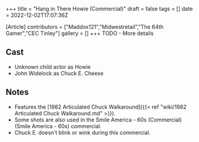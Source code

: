 +++
title = "Hang in There Howie (Commercial)"
draft = false
tags = []
date = 2022-12-02T17:07:36Z

[Article]
contributors = ["Maddox121","Midwestretail","The 64th Gamer","CEC Tinley"]
gallery = []
+++
TODO - More details

## Cast ##

* Unknown child actor as Howie
* John Widelock as Chuck E. Cheese

## Notes ##

* Features the [1982 Articulated Chuck Walkaround]({{< ref "wiki/1982 Articulated Chuck Walkaround.md" >}}).
* Some shots are also used in the Smile America - 60s (Commercial) (Smile America - 60s) commercial.
* Chuck E. doesn't blink or wink during this commercial.